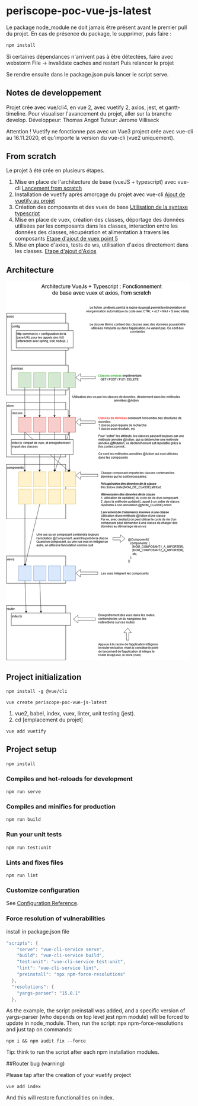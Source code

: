 # periscope-poc-vue-js-latest

Le package node_module ne doit jamais être présent avant le premier pull du projet. En cas
de présence du package, le supprimer, puis faire :
```bash
npm install
```
Si certaines dépendances n'arrivent pas à être détectées, faire avec webstorm
File -> invalidate caches and restart
Puis relancer le projet

Se rendre ensuite dans le package.json puis lancer le script serve.

## Notes de developpement
Projet crée avec vue/cli4, en vue 2, avec vuetify 2, axios, jest, et gantt-timeline.
Pour visualiser l'avancement du projet, aller sur la branche develop.
Développeur: Thomas Angot
Tuteur: Jerome Villiseck

Attention ! Vuetify ne fonctionne pas avec un Vue3 project crée avec vue-cli au 16.11.2020, et qu'importe la version du vue-cli (vue2 uniquement).

## From scratch

Le projet à été crée en plusieurs étapes.
1. Mise en place de l'architecture de base (vueJS + typescript) avec vue-cli
   [Lancement from scratch](./documentation/VueJsTypescriptFromScratchInitializationNewProject.pdf)
1. Installation de vuetify après amorçage du projet avec vue-cli
   [Ajout de vuetify au projet](./documentation/VuetifyAddingAtTheProject.pdf)
1. Création des composants et des vues de base
   [Utilisation de la syntaxe typescript](./documentation/VueJsTypescriptFromScratchInitializationNewProject.pdf)
1. Mise en place de vuex, création des classes, déportage des données utilisées par les composants dans les classes, interaction entre les données des classes, récupération et alimentation à travers les composants
   [Etape d'ajout de vuex point 5](./documentation/VueJsTypescriptFromScratchInitializationNewProject.pdf)
1. Mise en place d'axios, tests de ws, utilisation d'axios directement dans les classes.
   [Etape d'ajout d'Axios](./documentation/VueXiosAxios.pdf)

## Architecture

![Architecture de Base](./documentation/ArchitectureDeBase.png)

## Project initialization
```
npm install -g @vue/cli
```

```
vue create periscope-poc-vue-js-latest
```
1. vue2, babel, index, vuex, linter, unit testing (jest).
2. cd [emplacement du projet]

```
vue add vuetify
```

## Project setup
```
npm install
```

### Compiles and hot-reloads for development
```
npm run serve
```

### Compiles and minifies for production
```
npm run build
```

### Run your unit tests
```
npm run test:unit
```

### Lints and fixes files
```
npm run lint
```

### Customize configuration
See [Configuration Reference](https://cli.vuejs.org/config/).


### Force resolution of vulnerabilities
install in package.json file
```java
"scripts": {
    "serve": "vue-cli-service serve",
    "build": "vue-cli-service build",
    "test:unit": "vue-cli-service test:unit",
    "lint": "vue-cli-service lint",
    "preinstall": "npx npm-force-resolutions"
  },
  "resolutions": {
    "yargs-parser": "15.0.1"
  },
```
As the example, the script preinstall was added, and a specific version of yargs-parser (who depends on top level jest npm module)
will be forced to update in node_module.
Then, run the script: npx npm-force-resolutions
and just tap on commands:
```
npm i && npm audit fix --force
```
Tip: think to run the script after each npm installation modules.

##Router bug (warning)

Please tap after the creation of your vuetify project

```
vue add index
```

And this will restore functionalities on index.
